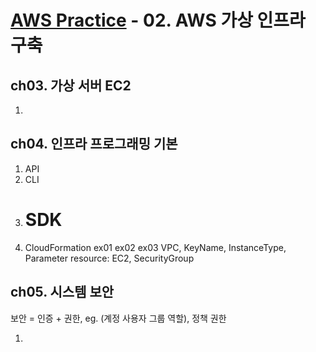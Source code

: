 # [AWS Practice](../readme.md) - 02. AWS 가상 인프라 구축

## ch03. 가상 서버 EC2

1.

## ch04. 인프라 프로그래밍 기본

1. API
2. CLI
3. # SDK
4. CloudFormation
   ex01
   ex02
   ex03 VPC, KeyName, InstanceType, Parameter
   resource: EC2, SecurityGroup

## ch05. 시스템 보안

보안 = 인증 + 권한, eg. (계정 사용자 그룹 역할), 정책 권한

1.
